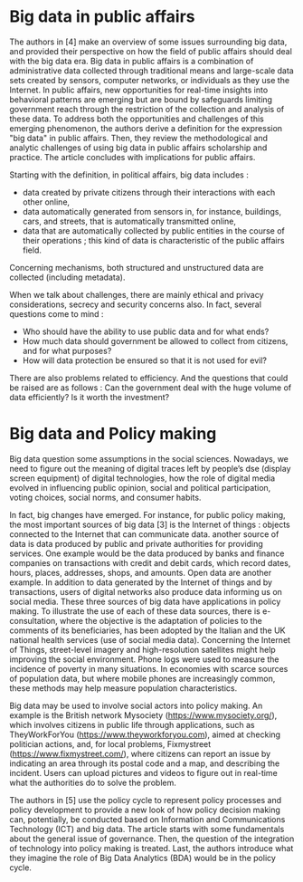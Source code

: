 # Big data in public affairs
The authors in [4] make an overview of some issues surrounding big data, and provided their perspective on how the field of public affairs should deal with the big data era. Big data in public affairs is a combination of administrative data collected through traditional means and large-scale data sets created by sensors, computer networks, or individuals as they use the Internet. In public affairs, new opportunities for real-time insights into behavioral patterns are emerging but are bound by safeguards limiting government reach through the restriction of the collection and analysis of these data. To address both the opportunities and challenges of this emerging phenomenon, the authors derive a definition for the expression "big data" in public affairs. Then, they review the methodological and analytic challenges of using big data in public affairs scholarship and practice. The article concludes with implications for public affairs.

Starting with the definition, in political affairs, big data includes : 
- data created by private citizens through their interactions with each other online,
- data automatically generated from sensors in, for instance, buildings, cars, and streets, that is automatically transmitted online,
- data that are automatically collected by public entities in the course of their operations ; this kind of data is characteristic of the public affairs field.

Concerning mechanisms, both structured and unstructured data are collected (including metadata).

When we talk about challenges, there are mainly ethical and privacy considerations, secrecy and security concerns also. In fact, several questions come to mind : 
- Who should have the ability to use public data and for what ends?
- How much data should government be allowed to collect from citizens, and for what purposes?
- How will data protection be ensured so that it is not used for evil?

There are also problems related to efficiency. And the questions that could be raised are as follows : Can the government deal with the huge volume of data efficiently? Is it worth the investment? 

# Big data and Policy making
Big data question some assumptions in the social sciences. Nowadays, we need to figure out the meaning of digital traces left by people’s dse (display screen equipment) of digital technologies, how the role of digital media evolved in influencing public opinion, social and political participation, voting choices, social norms, and consumer habits.

In fact, big changes have emerged. For instance, for public policy making, the most important sources of big data [3] is the Internet of things : objects connected to the Internet that can communicate data. another source of data is data produced by public and private authorities for providing services. One example would be the data produced by banks and finance companies on transactions with credit and debit cards, which record dates, hours, places, addresses, shops, and amounts. Open data are another example. In addition to data generated by the Internet of things and by transactions, users of digital networks also produce data informing us on social media. These three sources of big data have applications in policy making. To illustrate the use of each of these data sources, there is e-consultation, where the objective is the adaptation of policies to the comments of its beneficiaries, has been adopted by the Italian and the UK national health services (use of social media data). Concerning the Internet of Things, street-level imagery and high-resolution satellites might help improving the social environment. Phone logs were used to measure the incidence of poverty in many situations. In economies with scarce sources of population data, but where mobile phones are increasingly common, these methods may help measure population characteristics.

Big data may be used to involve social actors into policy making. An example is the British network Mysociety (https://www.mysociety.org/), which involves citizens in public life through applications, such as TheyWorkForYou (https://www.theyworkforyou.com), aimed at checking politician actions, and, for local problems, Fixmystreet (https://www.fixmystreet.com/), where citizens can report an issue by indicating an area through its postal code and a map, and describing the incident. Users can upload pictures and videos to figure out in real-time what the authorities do to solve the problem.

The authors in [5] use the policy cycle to represent policy processes and policy development to provide a new look of how policy decision making can, potentially, be conducted based on Information and Communications Technology (ICT) and big data. The article starts with some fundamentals about the general issue of governance. Then, the question of the integration of technology into policy making is treated. Last, the authors introduce what they imagine the role of Big Data Analytics (BDA) would be in the policy cycle.

